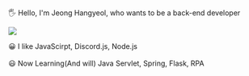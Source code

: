 🖐 Hello, I'm Jeong Hangyeol, who wants to be a back-end developer

[![](https://github-readme-stats.vercel.app/api?username=hangyeol0531&show_icons=true&hide_border=true)]((https://github.com/hangyeol0531))
 
😀 I like JavaScirpt, Discord.js, Node.js<br>
<br>
😃 Now Learning(And will)
Java Servlet, Spring, Flask, RPA<br>

<!--
**hangyeol0531/hangyeol0531** is a ✨ _special_ ✨ repository because its `README.md` (this file) appears on your GitHub profile.



Here are some ideas to get you started:

- 🔭 I’m currently working on ...
- 🌱 I’m currently learning ...
- 👯 I’m looking to collaborate on ...
- 🤔 I’m looking for help with ...
- 💬 Ask me about ...
- 📫 How to reach me: ...
- 😄 Pronouns: ...
- ⚡ Fun fact: ...
-->
